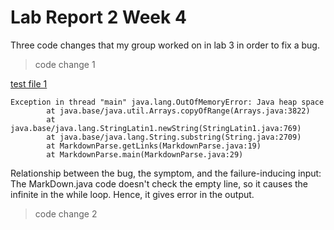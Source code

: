 # Lab Report 2 Week 4

Three code changes that my group worked on in lab 3 in order to fix a bug.

> code change 1


[test file 1](https://8yby8sd.github.io/markdown-parser/part3.html)

```
Exception in thread "main" java.lang.OutOfMemoryError: Java heap space
        at java.base/java.util.Arrays.copyOfRange(Arrays.java:3822)
        at java.base/java.lang.StringLatin1.newString(StringLatin1.java:769)
        at java.base/java.lang.String.substring(String.java:2709)
        at MarkdownParse.getLinks(MarkdownParse.java:19)
        at MarkdownParse.main(MarkdownParse.java:29)
```

Relationship between the bug, the
symptom, and the failure-inducing input: The MarkDown.java code doesn't check the empty line, so it causes the infinite in the while loop. Hence, it gives error in the output.


> code change 2

